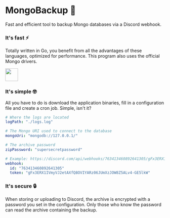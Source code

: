# MongoBackup 🍃
Fast and efficient tool to backup Mongo databases via a Discord webhook.

### It's fast ⚡
Totally written in Go, you benefit from all the advantages of these languages, optimized for performance. This program also uses the official Mongo drivers.

<img src="https://upload.wikimedia.org/wikipedia/commons/thumb/2/23/Go_Logo_Aqua.svg/1200px-Go_Logo_Aqua.svg.png" height=40 width=auto>

### It's simple 🤓
All you have to do is download the application binaries, fill in a configuration file and create a cron job. Simple, isn't it?
```yml
# Where the logs are located
logPath: "./logs.log"

# The Mongo URI used to connect to the database
mongoUri: "mongodb://127.0.0.1/"

# The archive password
zipPassword: "supersecretpassword"

# Example: https://discord.com/api/webhooks/763413460892641305/gFx3ERX1IVmyVJ2etAXfQ8OVIYARz06JUmXzJOW8Z5ALv4-GE5lkW
webhook:
  id: "763413460892641305"
  token: "gFx3ERX1IVmyVJ2etAXfQ8OVIYARz06JUmXzJOW8Z5ALv4-GE5lkW"
```

### It's secure 🔒
When storing or uploading to Discord, the archive is encrypted with a password you set in the configuration. Only those who know the password can read the archive containing the backup.
